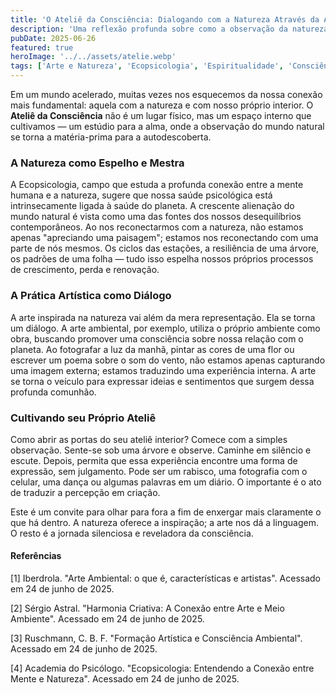 ```yaml
---
title: 'O Ateliê da Consciência: Dialogando com a Natureza Através da Arte'
description: 'Uma reflexão profunda sobre como a observação da natureza, aliada à prática artística, pode se tornar uma poderosa ferramenta para o autoconhecimento e a expansão da consciência.'
pubDate: 2025-06-26
featured: true
heroImage: '../../assets/atelie.webp'
tags: ['Arte e Natureza', 'Ecopsicologia', 'Espiritualidade', 'Consciência', 'Meditação Criativa', 'Autoconhecimento Profundo', 'Arte Contemplativa']
---
```


Em um mundo acelerado, muitas vezes nos esquecemos da nossa conexão mais fundamental: aquela com a natureza e com nosso próprio interior. O **Ateliê da Consciência** não é um lugar físico, mas um espaço interno que cultivamos — um estúdio para a alma, onde a observação do mundo natural se torna a matéria-prima para a autodescoberta.

### A Natureza como Espelho e Mestra

A Ecopsicologia, campo que estuda a profunda conexão entre a mente humana e a natureza, sugere que nossa saúde psicológica está intrinsecamente ligada à saúde do planeta. A crescente alienação do mundo natural é vista como uma das fontes dos nossos desequilíbrios contemporâneos. Ao nos reconectarmos com a natureza, não estamos apenas "apreciando uma paisagem"; estamos nos reconectando com uma parte de nós mesmos. Os ciclos das estações, a resiliência de uma árvore, os padrões de uma folha — tudo isso espelha nossos próprios processos de crescimento, perda e renovação.

### A Prática Artística como Diálogo

A arte inspirada na natureza vai além da mera representação. Ela se torna um diálogo. A arte ambiental, por exemplo, utiliza o próprio ambiente como obra, buscando promover uma consciência sobre nossa relação com o planeta. Ao fotografar a luz da manhã, pintar as cores de uma flor ou escrever um poema sobre o som do vento, não estamos apenas capturando uma imagem externa; estamos traduzindo uma experiência interna. A arte se torna o veículo para expressar ideias e sentimentos que surgem dessa profunda comunhão.

### Cultivando seu Próprio Ateliê

Como abrir as portas do seu ateliê interior? Comece com a simples observação. Sente-se sob uma árvore e observe. Caminhe em silêncio e escute. Depois, permita que essa experiência encontre uma forma de expressão, sem julgamento. Pode ser um rabisco, uma fotografia com o celular, uma dança ou algumas palavras em um diário. O importante é o ato de traduzir a percepção em criação.

Este é um convite para olhar para fora a fim de enxergar mais claramente o que há dentro. A natureza oferece a inspiração; a arte nos dá a linguagem. O resto é a jornada silenciosa e reveladora da consciência.

#### **Referências**
[1] Iberdrola. "Arte Ambiental: o que é, características e artistas". Acessado em 24 de junho de 2025.

[2] Sérgio Astral. "Harmonia Criativa: A Conexão entre Arte e Meio Ambiente". Acessado em 24 de junho de 2025.

[3] Ruschmann, C. B. F. "Formação Artística e Consciência Ambiental". Acessado em 24 de junho de 2025.

[4] Academia do Psicólogo. "Ecopsicologia: Entendendo a Conexão entre Mente e Natureza". Acessado em 24 de junho de 2025.